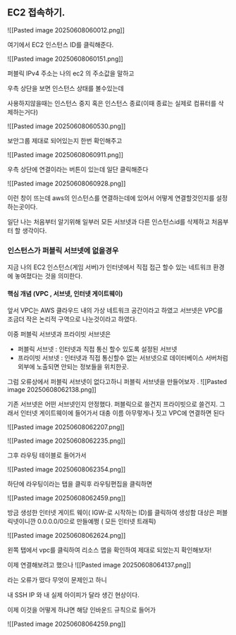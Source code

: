 
## EC2 접속하기.




![[Pasted image 20250608060012.png]]

여기에서 EC2 인스턴스 ID를 클릭해준다.


![[Pasted image 20250608060151.png]]


퍼블릭 IPv4 주소는 나의 ec2 의 주소값을 말하고 

우측 상단을 보면 인스턴스 상태를 볼수있는데 

사용하지않을때는 인스턴스 중지 혹은 인스턴스 종료(이때 종료는 실제로 컴퓨터를 삭제하는거다)

![[Pasted image 20250608060530.png]]

보안그룹 제대로 되어있는지 한번 확인해주고 

![[Pasted image 20250608060911.png]]

우측 상단에 연결이라는 버튼이 있는데 일단 클릭해준다

![[Pasted image 20250608060928.png]]

이런 창이 뜨는데 aws의 인스턴스를 연결하는데에 있어서 어떻게 연결할것인지를 설정하는곳이다.

일단 나는 처음부터 알기위해 일부러 모든 서브넷과 다른 인스턴스id를 삭제하고 처음부터 할 생각이다.

### 인스턴스가 퍼블릭 서브넷에 없을경우
지금 나의 EC2 인스턴스(게임 서버)가 인터넷에서 직접 접근 할수 있는 네트워크 환경에 놓여졌다는 것을 의미한다.

#### 핵심 개념 (VPC , 서브넷, 인터넷 게이트웨이)
앞서 VPC는 AWS 클라우드 내의 가상 네트워크 공간이라고 하였고 
서브넷은 VPC를 조금더 작은 논리적 구역으로 나눈것이라고 하였다.

이중 퍼블릭 서브넷과 프라이빗 서브넷은
- 퍼블릭 서브넷 : 인터넷과 직접 통신 할수 있도록 설정된 서브넷
- 프라이빗 서브넷 : 인터넷과 직접 통신할수 없는  서브넷으로 데이터베이스 서버처럼 외부에 노출되면 안되는 정보들을 위치한곳.

그럼 오류상에서 퍼블릭 서브넷이 없다고하니 퍼블릭 서브넷을 만들어보자 .
![[Pasted image 20250608062138.png]]

기존 서브넷은 어떤 서브넷인지 안정했다. 퍼블릭으로 쓸건지 프라이빗으로 쓸건지.
그래서 인터넷 게이트웨이에 들어가서 대충 이름 아무렇게나 짓고 VPC에 연결하면 된다

![[Pasted image 20250608062207.png]]



![[Pasted image 20250608062235.png]]

그후 라우팅 테이블로 들어가서 

![[Pasted image 20250608062354.png]]

하단에 라우팅이라는 탭을 클릭후 라우팅편집을 클릭하면

![[Pasted image 20250608062459.png]]

방금 생성한 인터넷 게이트 웨이( IGW-로 시작하는 ID)를 클릭하여 생성함
대상은 퍼블릭넷이니깐 0.0.0.0/0으로 만들예쩡 ( 모든 인터넷 트래픽)


![[Pasted image 20250608062624.png]]

왼쪽 탭에서 vpc를 클릭하여 리소스 맵을 확인하여 제대로 되었는지 확인해보자! 

이제 연결해보려고 했으나 
![[Pasted image 20250608064137.png]]

라는 오류가 떴다 무엇이 문제인고 하니 

내 SSH IP 와 내 실제 아이피가 달라 생긴 현상이다.

이제 이것을 어떻게 하냐면 해당 인바운드 규칙으로 들어가 

![[Pasted image 20250608064259.png]]

















